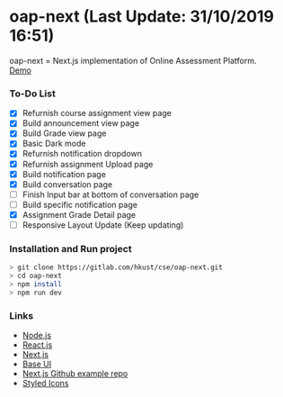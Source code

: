 # oap-next (Last Update: 31/10/2019 16:51)
oap-next = Next.js implementation of Online Assessment Platform.\
[Demo](https://oap-next.chrisliupascal.now.sh/)

### To-Do List
* [x] Refurnish course assignment view page
* [x] Build announcement view page
* [x] Build Grade view page
* [x] Basic Dark mode
* [x] Refurnish notification dropdown
* [x] Refurnish assignment Upload page
* [x] Build notification page
* [x] Build conversation page
* [ ] Finish Input bar at bottom of conversation page
* [ ] Build specific notification page
* [x] Assignment Grade Detail page
* [ ] Responsive Layout Update (Keep updating)

### Installation and Run project
```sh
> git clone https://gitlab.com/hkust/cse/oap-next.git
> cd oap-next
> npm install
> npm run dev
```

### Links
* [Node.js](https://nodejs.org/en/)
* [React.js](https://reactjs.org/)
* [Next.js](https://nextjs.org/)
* [Base UI](https://baseweb.design/)
* [Next.js Github example repo](https://github.com/zeit/next.js/tree/canary/examples)
* [Styled Icons](https://styled-icons.js.org/)
